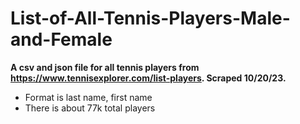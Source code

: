 # List-of-All-Tennis-Players-Male-and-Female
**A csv and json file for all tennis players from https://www.tennisexplorer.com/list-players. Scraped 10/20/23.**  
- Format is last name, first name
- There is about 77k total players
